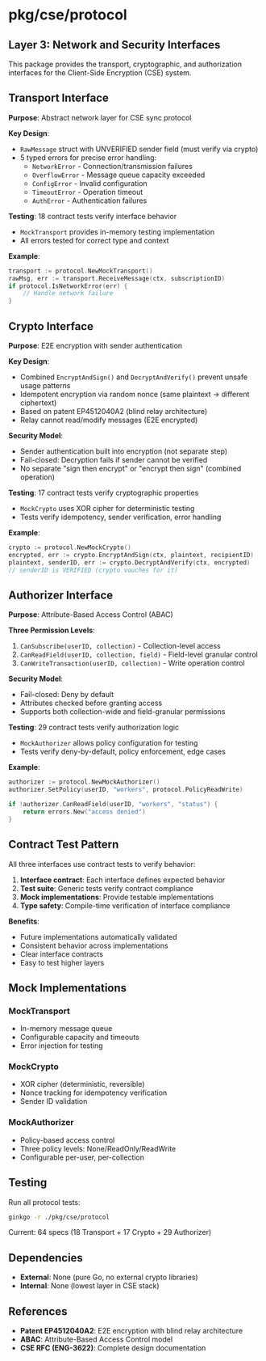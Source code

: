# pkg/cse/protocol

## Layer 3: Network and Security Interfaces

This package provides the transport, cryptographic, and authorization interfaces for the Client-Side Encryption (CSE) system.

## Transport Interface

**Purpose**: Abstract network layer for CSE sync protocol

**Key Design**:
- `RawMessage` struct with UNVERIFIED sender field (must verify via crypto)
- 5 typed errors for precise error handling:
  * `NetworkError` - Connection/transmission failures
  * `OverflowError` - Message queue capacity exceeded
  * `ConfigError` - Invalid configuration
  * `TimeoutError` - Operation timeout
  * `AuthError` - Authentication failures

**Testing**: 18 contract tests verify interface behavior
- `MockTransport` provides in-memory testing implementation
- All errors tested for correct type and context

**Example**:
```go
transport := protocol.NewMockTransport()
rawMsg, err := transport.ReceiveMessage(ctx, subscriptionID)
if protocol.IsNetworkError(err) {
    // Handle network failure
}
```

## Crypto Interface

**Purpose**: E2E encryption with sender authentication

**Key Design**:
- Combined `EncryptAndSign()` and `DecryptAndVerify()` prevent unsafe usage patterns
- Idempotent encryption via random nonce (same plaintext → different ciphertext)
- Based on patent EP4512040A2 (blind relay architecture)
- Relay cannot read/modify messages (E2E encrypted)

**Security Model**:
- Sender authentication built into encryption (not separate step)
- Fail-closed: Decryption fails if sender cannot be verified
- No separate "sign then encrypt" or "encrypt then sign" (combined operation)

**Testing**: 17 contract tests verify cryptographic properties
- `MockCrypto` uses XOR cipher for deterministic testing
- Tests verify idempotency, sender verification, error handling

**Example**:
```go
crypto := protocol.NewMockCrypto()
encrypted, err := crypto.EncryptAndSign(ctx, plaintext, recipientID)
plaintext, senderID, err := crypto.DecryptAndVerify(ctx, encrypted)
// senderID is VERIFIED (crypto vouches for it)
```

## Authorizer Interface

**Purpose**: Attribute-Based Access Control (ABAC)

**Three Permission Levels**:
1. `CanSubscribe(userID, collection)` - Collection-level access
2. `CanReadField(userID, collection, field)` - Field-level granular control
3. `CanWriteTransaction(userID, collection)` - Write operation control

**Security Model**:
- Fail-closed: Deny by default
- Attributes checked before granting access
- Supports both collection-wide and field-granular permissions

**Testing**: 29 contract tests verify authorization logic
- `MockAuthorizer` allows policy configuration for testing
- Tests verify deny-by-default, policy enforcement, edge cases

**Example**:
```go
authorizer := protocol.NewMockAuthorizer()
authorizer.SetPolicy(userID, "workers", protocol.PolicyReadWrite)

if !authorizer.CanReadField(userID, "workers", "status") {
    return errors.New("access denied")
}
```

## Contract Test Pattern

All three interfaces use contract tests to verify behavior:

1. **Interface contract**: Each interface defines expected behavior
2. **Test suite**: Generic tests verify contract compliance
3. **Mock implementations**: Provide testable implementations
4. **Type safety**: Compile-time verification of interface compliance

**Benefits**:
- Future implementations automatically validated
- Consistent behavior across implementations
- Clear interface contracts
- Easy to test higher layers

## Mock Implementations

### MockTransport
- In-memory message queue
- Configurable capacity and timeouts
- Error injection for testing

### MockCrypto
- XOR cipher (deterministic, reversible)
- Nonce tracking for idempotency verification
- Sender ID validation

### MockAuthorizer
- Policy-based access control
- Three policy levels: None/ReadOnly/ReadWrite
- Configurable per-user, per-collection

## Testing

Run all protocol tests:
```bash
ginkgo -r ./pkg/cse/protocol
```

Current: 64 specs (18 Transport + 17 Crypto + 29 Authorizer)

## Dependencies

- **External**: None (pure Go, no external crypto libraries)
- **Internal**: None (lowest layer in CSE stack)

## References

- **Patent EP4512040A2**: E2E encryption with blind relay architecture
- **ABAC**: Attribute-Based Access Control model
- **CSE RFC (ENG-3622)**: Complete design documentation
